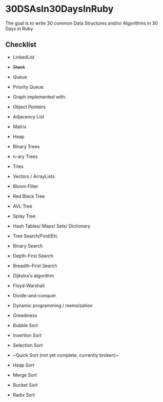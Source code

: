 # 30DSAsIn30DaysInRuby
The goal is to write 30 common Data Structures and/or Algorithms in 30 Days in Ruby

## Checklist

* LinkedList
* ~~Stack~~
* Queue
* Priority Queue
* Graph implemented with: 
* Object Pointers
* Adjacency List
* Matrix
* Heap
* Binary Trees
* n-ary Trees
* Tries
* Vectors / ArrayLists
* Bloom Filter
* Red Black Tree
* AVL Tree
* Splay Tree
* Hash Tables/ Maps/ Sets/ Dictionary

* Tree Search/Find/Etc
* Binary Search
* Depth-First Search
* Breadth-First Search
* Dijkstra's algorithm
* Floyd-Warshall
* Divide-and-conquer
* Dynamic programming / memoization
* Greediness

* Bubble Sort
* Insertion Sort
* Selection Sort
* ~Quick Sort (not yet complete, currently broken)~
* Heap Sort
* Merge Sort
* Bucket Sort
* Radix Sort
